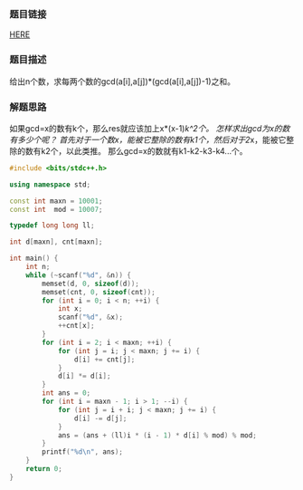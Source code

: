 ### 题目链接
<a href="http://acm.hdu.edu.cn/showproblem.php?pid=5212">HERE</a>

### 题目描述
给出n个数，求每两个数的gcd(a[i],a[j])*(gcd(a[i],a[j])-1)之和。

### 解题思路
如果gcd=x的数有k个，那么res就应该加上x*(x-1)*k^2个。
怎样求出gcd为x的数有多少个呢？
首先对于一个数x，能被它整除的数有k1个，然后对于2*x，能被它整除的数有k2个，以此类推。
那么gcd=x的数就有k1-k2-k3-k4...个。

``` cpp
#include <bits/stdc++.h>

using namespace std;

const int maxn = 10001;
const int  mod = 10007;

typedef long long ll;

int d[maxn], cnt[maxn];

int main() {
    int n;
    while (~scanf("%d", &n)) {
        memset(d, 0, sizeof(d));
        memset(cnt, 0, sizeof(cnt));
        for (int i = 0; i < n; ++i) {
            int x;
            scanf("%d", &x);
            ++cnt[x];
        }
        for (int i = 2; i < maxn; ++i) {
            for (int j = i; j < maxn; j += i) {
                d[i] += cnt[j];
            }
            d[i] *= d[i];
        }
        int ans = 0;
        for (int i = maxn - 1; i > 1; --i) {
            for (int j = i + i; j < maxn; j += i) {
                d[i] -= d[j];
            }
            ans = (ans + (ll)i * (i - 1) * d[i] % mod) % mod;
        }
        printf("%d\n", ans);
    }
    return 0;
}
```